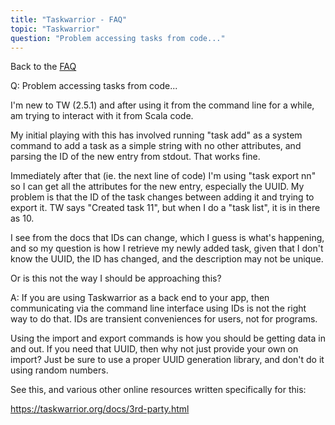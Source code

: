 ```yaml
---
title: "Taskwarrior - FAQ"
topic: "Taskwarrior"
question: "Problem accessing tasks from code..."
---
```


Back to the [FAQ](/support/faq)

Q: Problem accessing tasks from code...

I'm new to TW (2.5.1) and after using it from the command line for a while, am trying to interact with it from Scala code.

My initial playing with this has involved running "task add" as a system command to add a task as a simple string with no other attributes, and parsing the ID of the new entry from stdout. That works fine.

Immediately after that (ie. the next line of code) I'm using "task export nn" so I can get all the attributes for the new entry, especially the UUID. My problem is that the ID of the task changes between adding it and trying to export it. TW says "Created task 11", but when I do a "task list", it is in there as 10.

I see from the docs that IDs can change, which I guess is what's happening, and so my question is how I retrieve my newly added task, given that I don't know the UUID, the ID has changed, and the description may not be unique.

Or is this not the way I should be approaching this?

A: If you are using Taskwarrior as a back end to your app, then communicating via the command line interface using IDs is not the right way to do that.
IDs are transient conveniences for users, not for programs.

Using the import and export commands is how you should be getting data in and out.
If you need that UUID, then why not just provide your own on import?  Just be sure to use a proper UUID generation library, and don't do it using random numbers.

See this, and various other online resources written specifically for this:

https://taskwarrior.org/docs/3rd-party.html

